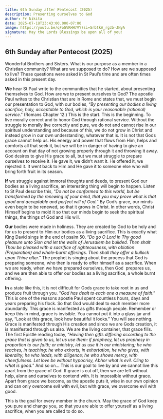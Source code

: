 ```yaml
---
title: 6th Sunday after Pentecost (2025)
description: Presenting ourselves to God
author: Fr Nikita
date: 2025-07-18T23:43:00.000-07:00
image: https://youtu.be/qFoGVRHH7VY?si=SrbtkA_rg3b-JNyA
signature: May the Lords Blessings be upon all of you!
---
```

## **6th Sunday after Pentecost (2025)**

Wonderful Brothers and Sisters. What is
our purpose as a member in a Christian community? What are we supposed to do?
How are we supposed to live? These questions were asked in St Paul’s time and are
often times asked in this present day. 

**We** hear St Paul write to the communities
that he started, about presenting themselves to God. How are we to present
ourselves to God? The apostle Paul writes to the Christian that are in Rome and
states that, we must begin our presentation to God, with our bodies, “*By
presenting our bodies a living sacrifice, holy, acceptable to God, which is
your reasonable (rational)  service*.”
(Romans Chapter 12.) This is the start. This is the beginning. To live morally
correct and to honor God through rational service. Without the struggle to
morally live correctly and pure, we do not and cannot rise in our spiritual
understanding and because of this, we do not grow in Christ and instead grow in our
own understanding, whatever that is. It is not that Gods grace cannot help us.
His energy and power that flows from Him, helps and comforts all that seek it,
but we will be in danger of having to give an account on that day of not
growing properly through it and throwing it away. God desires to give His grace
to all, but we must struggle to prepare ourselves to receive it. He gave it, we
didn’t want it. He offered it, we rejected it. It went back to Him and He gave it to someone
else who will bring forth fruit in its season. 

**If** we struggle against immoral thoughts
and deeds, to present God our bodies as a living sacrifice, an interesting
thing will begin to happen. Listen to St Paul describe this, “*Do not
be conformed to this world, but be transformed by the renewing of your mind,
that you may prove what is that good and acceptable and perfect will of God.*”
By God’s grace, our minds even begin to be renewed, so that it grows in Christ.
In other words, Christ Himself begins to mold it so that our minds begin to
seek the spiritual things, the things of God and His will. 

**Our** bodies were made in holiness. They are
created by God to be holy and for us to present to Him our bodies as a living
sacrifice. This is exactly what King David sings in the end of psalm 50. “*Do
go O Lord in Thy good pleasure unto Sion and let the walls of Jerusalem be
builded. Then shalt Thou be pleased with a sacrifice of righteousness, with
oblation (Preparation) and whole-burnt offerings. Then shall they offer a
bullock upon Thine alter*.” The prophet is singing about the process that
God is preparing someone, who then is ready to offer himself as a sacrifice. When we are ready, when we have prepared
ourselves, then God  prepares us, and we
are then able to offer our bodies as a living sacrifice, a whole burnt
offering.  

**In** a state like this, it is
not difficult for Gods grace to take root in us and produce fruit through you.
“*God has dealt to each one a measure of faith*.” This is one of the
reasons apostle Paul spent countless hours, days and years preparing his flock. So that God
would deal to each member more abundantly. This grace is manifested as gifts
through people. Remember or keep this in mind, grace is invisible. You cannot
put it into a glass jar and say, “Look at this grace, look how beautiful it
looks.” You will see nothing. Grace is manifested through His creation and since
we are Gods creation, it is manifested through us also. We are the living
container, that grace fills. The first Epistle reading today, “*Having then
gifts differing according to the grace that is given to us, let us use them: if
prophecy, let us prophesy in proportion to our faith; or ministry, let us use
it in our ministering; he who teaches, in teaching; he who exhorts, in exhortation,
he who gives, with liberality; he who leads, with diligence; he who shows
mercy, with cheerfulness. Let love be without hypocrisy, Abhor what is evil.
Cling to what is good.*” And so on… This is our goal to live by and we
cannot live this apart from the grace of God. If grace is cut off, then we are
left without help, alone and ourselves to contend with. It is impossible
without grace. Apart from grace we become, as the apostle puts it, wise in our own opinion and can only
overcome evil with evil, but with grace, we overcome evil with good. 

This is the goal for every member in the
church. May the grace of God keep you pure and change you, so that you are able
to offer yourself as a living sacrifice, when you are called to do so.
